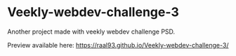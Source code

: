 # Veekly-webdev-challenge-3
Another project made with veekly webdev challenge PSD.

Preview available here:
https://raal93.github.io/Veekly-webdev-challenge-3/
